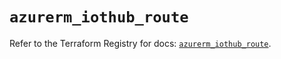 # `azurerm_iothub_route`

Refer to the Terraform Registry for docs: [`azurerm_iothub_route`](https://registry.terraform.io/providers/hashicorp/azurerm/4.20.0/docs/resources/iothub_route).
